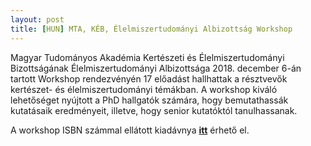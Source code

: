 ```yaml
---
layout: post
title: [HUN] MTA, KÉB, Élelmiszertudományi Albizottság Workshop 
---
```


Magyar Tudományos Akadémia Kertészeti és Élelmiszertudományi Bizottságának 
Élelmiszertudományi Albizottsága 2018. december 6-án tartott Workshop rendezvényén 
17 előadást hallhattak a résztvevők kertészet- és élelmiszertudományi témákban. A workshop
kiváló lehetőséget nyújtott a PhD hallgatók számára, hogy bemutathassák kutatásaik
eredményeit, illetve, hogy senior kutatóktól tanulhassanak. 

A workshop ISBN számmal ellátott kiadávnya **[itt](https://drive.google.com/file/d/1BSLmdj0Jo6FqWAikEO-dNwRFLoe14OIi/view?usp=sharing)** érhető el. 